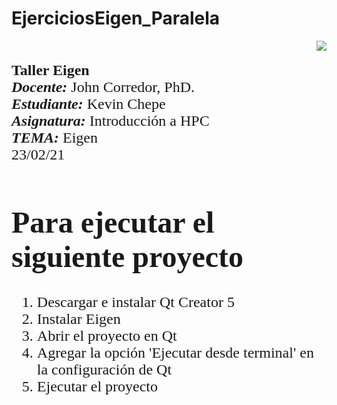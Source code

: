 # EjerciciosEigen_Paralela

<div> 
<img src="https://res-5.cloudinary.com/crunchbase-production/image/upload/c_lpad,h_256,w_256,f_auto,q_auto:eco/v1455514364/pim02bzqvgz0hibsra41.png" align="right"><br><br><FONT FACE="times new roman" SIZE=5>
<b> Taller Eigen </b>
<br>
<i><b>Docente:</b></i> John Corredor, PhD.
<br>
<i><b>Estudiante:</b></i> Kevin Chepe
<br>
<i><b>Asignatura:</b></i> Introducción a HPC
<br>
<i><b>TEMA:</b></i> Eigen
<br>
23/02/21
<br>
</p>


# Para ejecutar el siguiente proyecto


1. Descargar e instalar Qt Creator 5
2. Instalar Eigen
3. Abrir el proyecto en Qt
4. Agregar la opción 'Ejecutar desde terminal' en la configuración de Qt
5. Ejecutar el proyecto

